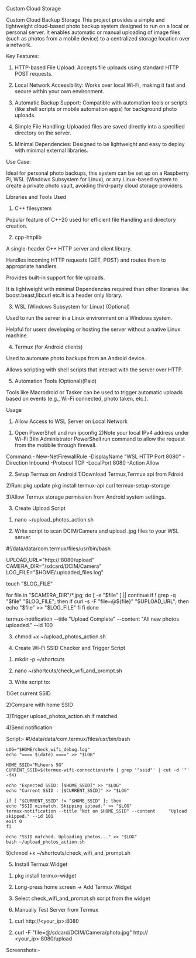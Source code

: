 
Custom Cloud Storage

Custom Cloud Backup Storage
This project provides a simple and lightweight cloud-based photo backup system designed to run on a local or personal server. It enables automatic or manual uploading of image files (such as photos from a mobile device) to a centralized storage location over a network.

Key Features:

1) HTTP-based File Upload: Accepts file uploads using standard HTTP POST requests.

2) Local Network Accessibility: Works over local Wi-Fi, making it fast and secure within your own environment.

3) Automatic Backup Support: Compatible with automation tools or scripts (like shell scripts or mobile automation apps) for background photo uploads.

4) Simple File Handling: Uploaded files are saved directly into a specified directory on the server.

5) Minimal Dependencies: Designed to be lightweight and easy to deploy with minimal external libraries.

Use Case:

Ideal for personal photo backups, this system can be set up on a Raspberry Pi, WSL (Windows Subsystem for Linux), or any Linux-based system to create a private photo vault, avoiding third-party cloud storage providers.

Libraries and Tools Used
1. C++ filesystem

Popular feature of C++20 used for efficient file Handling and directory creation.

2. cpp-httplib

A single-header C++ HTTP server and client library.

Handles incoming HTTP requests (GET, POST) and routes them to appropriate handlers.

Provides built-in support for file uploads.

It is lightweight with minimal Dependencies required than other libraries like boost.beast,libcurl etc.It is a header only library.

3. WSL (Windows Subsystem for Linux) (Optional)

Used to run the server in a Linux environment on a Windows system.

Helpful for users developing or hosting the server without a native Linux machine.

4. Termux (for Android clients) 

Used to automate photo backups from an Android device.

Allows scripting with shell scripts that interact with the server over HTTP.

5. Automation Tools (Optional)(Paid)

Tools like Macrodroid or Tasker can be used to trigger automatic uploads based on events (e.g., Wi-Fi connected, photo taken, etc.).



 Usage
1. Allow Access to WSL Server on Local Network
1) Open PowerShell and run ipconfig
2)Note your local IPv4 address under Wi-Fi
3)In Administrator PowerShell run command to allow the request from the mobbile through firewall.

Command:-
  New-NetFirewallRule -DisplayName "WSL HTTP Port 8080" -Direction Inbound -Protocol TCP -LocalPort 8080 -Action Allow

2. Setup Termux on Android
1)Download Termux,Termux api from Fdroid

2)Run:
pkg update
pkg install termux-api curl
termux-setup-storage

3)Allow Termux storage permission from Android system settings.

3. Create Upload Script
1) nano ~/upload_photos_action.sh

2) Write script to scan DCIM/Camera and upload .jpg files to your WSL server.

#!/data/data/com.termux/files/usr/bin/bash

UPLOAD_URL="http://<your-ip>:8080/upload"
CAMERA_DIR="/sdcard/DCIM/Camera"
LOG_FILE="$HOME/.uploaded_files.log"

touch "$LOG_FILE"

for file in "$CAMERA_DIR"/*.jpg; do
  [ -e "$file" ] || continue
  if ! grep -q "$file" "$LOG_FILE"; then
    if curl -s -F "file=@${file}" "$UPLOAD_URL"; then
      echo "$file" >> "$LOG_FILE"
    fi
  fi
done

termux-notification --title "Upload Complete" --content "All new photos uploaded." --id 100

3) chmod +x ~/upload_photos_action.sh

4. Create Wi-Fi SSID Checker and Trigger Script
1) mkdir -p ~/shortcuts

2) nano ~/shortcuts/check_wifi_and_prompt.sh

3) Write script to:

  1)Get current SSID

  2)Compare with home SSID

  3)Trigger upload_photos_action.sh if matched

  4)Send notification

  Script:-
  #!/data/data/com.termux/files/usr/bin/bash

    LOG="$HOME/check_wifi_debug.log"
    echo "==== $(date) ====" >> "$LOG"

    HOME_SSID="Miheers 5G"
    CURRENT_SSID=$(termux-wifi-connectioninfo | grep '"ssid"' | cut -d '"' -f4)

    echo "Expected SSID: [$HOME_SSID]" >> "$LOG"
    echo "Current SSID : [$CURRENT_SSID]" >> "$LOG"

    if [ "$CURRENT_SSID" != "$HOME_SSID" ]; then
    echo "SSID mismatch. Skipping upload." >> "$LOG"
    termux-notification --title "Not on $HOME_SSID" --content     "Upload skipped." --id 101
    exit 0
    fi

    echo "SSID matched. Uploading photos..." >> "$LOG"
    bash ~/upload_photos_action.sh


  5)chmod +x ~/shortcuts/check_wifi_and_prompt.sh

5. Install Termux Widget
1) pkg install termux-widget

2) Long-press home screen → Add Termux Widget

3) Select check_wifi_and_prompt.sh script from the widget

6. Manually Test Server from Termux
1) curl http://<your_ip>:8080

2) curl -F "file=@/sdcard/DCIM/Camera/photo.jpg" http:// <your_ip>:8080/upload

Screenshots:-




